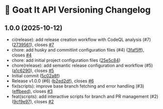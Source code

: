 # 🐐 Goat It API Versioning Changelog

## 1.0.0 (2025-10-12)

* ci(release): add release creation workflow with CodeQL analysis (#7) ([2739561](https://github.com/antoinezanardi/goat-it-api/commit/2739561)), closes [#7](https://github.com/antoinezanardi/goat-it-api/issues/7)
* chore: add husky and commitlint configuration files (#4) ([3faf5ff](https://github.com/antoinezanardi/goat-it-api/commit/3faf5ff)), closes [#4](https://github.com/antoinezanardi/goat-it-api/issues/4)
* chore: add initial project configuration files ([25e5c84](https://github.com/antoinezanardi/goat-it-api/commit/25e5c84))
* chore(release): add semantic release configuration and workflow (#5) ([a1c6290](https://github.com/antoinezanardi/goat-it-api/commit/a1c6290)), closes [#5](https://github.com/antoinezanardi/goat-it-api/issues/5)
* Initial commit ([5c02a8f](https://github.com/antoinezanardi/goat-it-api/commit/5c02a8f))
* Release v1.0.0 (#6) ([b2ed2df](https://github.com/antoinezanardi/goat-it-api/commit/b2ed2df)), closes [#6](https://github.com/antoinezanardi/goat-it-api/issues/6)
* fix(scripts): improve base branch fetching and error handling (#3) ([effbeed](https://github.com/antoinezanardi/goat-it-api/commit/effbeed)), closes [#3](https://github.com/antoinezanardi/goat-it-api/issues/3)
* feat(scripts): add interactive scripts for branch and PR management (#2) ([9cf9e97](https://github.com/antoinezanardi/goat-it-api/commit/9cf9e97)), closes [#2](https://github.com/antoinezanardi/goat-it-api/issues/2)
